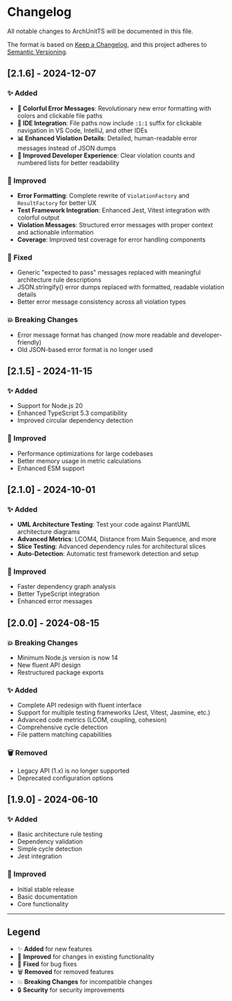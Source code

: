# Changelog

All notable changes to ArchUnitTS will be documented in this file.

The format is based on [Keep a Changelog](https://keepachangelog.com/en/1.0.0/),
and this project adheres to [Semantic Versioning](https://semver.org/spec/v2.0.0.html).

## [2.1.6] - 2024-12-07

### ✨ Added

- **🎨 Colorful Error Messages**: Revolutionary new error formatting with colors and clickable file paths
- **📍 IDE Integration**: File paths now include `:1:1` suffix for clickable navigation in VS Code, IntelliJ, and other IDEs
- **📊 Enhanced Violation Details**: Detailed, human-readable error messages instead of JSON dumps
- **🎯 Improved Developer Experience**: Clear violation counts and numbered lists for better readability

### 🔧 Improved

- **Error Formatting**: Complete rewrite of `ViolationFactory` and `ResultFactory` for better UX
- **Test Framework Integration**: Enhanced Jest, Vitest integration with colorful output
- **Violation Messages**: Structured error messages with proper context and actionable information
- **Coverage**: Improved test coverage for error handling components

### 🐛 Fixed

- Generic "expected to pass" messages replaced with meaningful architecture rule descriptions
- JSON.stringify() error dumps replaced with formatted, readable violation details
- Better error message consistency across all violation types

### 💥 Breaking Changes

- Error message format has changed (now more readable and developer-friendly)
- Old JSON-based error format is no longer used

## [2.1.5] - 2024-11-15

### ✨ Added

- Support for Node.js 20
- Enhanced TypeScript 5.3 compatibility
- Improved circular dependency detection

### 🔧 Improved

- Performance optimizations for large codebases
- Better memory usage in metric calculations
- Enhanced ESM support

## [2.1.0] - 2024-10-01

### ✨ Added

- **UML Architecture Testing**: Test your code against PlantUML architecture diagrams
- **Advanced Metrics**: LCOM4, Distance from Main Sequence, and more
- **Slice Testing**: Advanced dependency rules for architectural slices
- **Auto-Detection**: Automatic test framework detection and setup

### 🔧 Improved

- Faster dependency graph analysis
- Better TypeScript integration
- Enhanced error messages

## [2.0.0] - 2024-08-15

### 💥 Breaking Changes

- Minimum Node.js version is now 14
- New fluent API design
- Restructured package exports

### ✨ Added

- Complete API redesign with fluent interface
- Support for multiple testing frameworks (Jest, Vitest, Jasmine, etc.)
- Advanced code metrics (LCOM, coupling, cohesion)
- Comprehensive cycle detection
- File pattern matching capabilities

### 🗑️ Removed

- Legacy API (1.x) is no longer supported
- Deprecated configuration options

## [1.9.0] - 2024-06-10

### ✨ Added

- Basic architecture rule testing
- Dependency validation
- Simple cycle detection
- Jest integration

### 🔧 Improved

- Initial stable release
- Basic documentation
- Core functionality

---

## Legend

- ✨ **Added** for new features
- 🔧 **Improved** for changes in existing functionality
- 🐛 **Fixed** for bug fixes
- 🗑️ **Removed** for removed features
- 💥 **Breaking Changes** for incompatible changes
- 🔒 **Security** for security improvements
